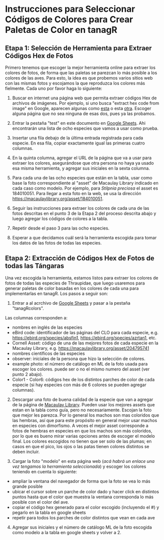 # Instrucciones para Seleccionar Códigos de Colores para Crear Paletas de Color en tanagR

## Etapa 1: Selección de Herramienta para Extraer Códigos Hex de Fotos

Primero tenemos que escoger la mejor herramienta online para extraer los colores de fotos, de forma que las paletas se parezcan lo más posible a los colores de las aves. Para esto, la idea es que probemos varios sitios web con las mismas fotos y escojamos la que reproduzca los colores más fielmente. Cada uno por favor haga lo siguiente:

1. Buscar en internet una página web que permita extraer códigos Hex de archivos de imágenes. Por ejemplo, si uno busca "extract hex code from image" en Google, aparecen algunas como [esta](https://html-color-codes.info/colors-from-image/) o esta [otra](https://www.ginifab.com/feeds/pms/color_picker_from_image.php). Escoger alguna página que no sea ninguna de esas dos, pues ya las probamos.

2. Entrar la pestaña "test" en este documento en [Google Sheets](https://docs.google.com/spreadsheets/d/1tjD11_B6cfBj0_C34jOPYvn2qShAVe4wq3eqOVPoeZ0/edit?usp=sharing). Ahi encontrarán una lista de ocho especies que vamos a usar como prueba.

3. Insertar una fila debajo de la última entrada registrada para cada especie. En esa fila, copiar exactamente igual las primeras cuatro columnas.

4. En la quinta columna, agregar el URL de la página que va a usar para extraer los colores, asegurándose que otra persona no haya ya usado esa misma herramienta, y agregar sus iniciales en la sexta columna.

5. Para cada una de las ocho especies que están en la tabla, usar como base la foto correspondiente al "asset" de Macaulay Library indicado en cada caso como modelo. Por ejemplo, para *Stilpnia preciosa* el asset es 184010051. Para llegar a esta foto en la web, se usa la dirección https://macaulaylibrary.org/asset/184010051.

6. Seguir las instrucciones para extraer los colores de cada una de las fotos descritas en el punto 3 de la Etapa 2 del proceso descrita abajo y luego agregar los códigos de colores a la tabla.

7. Repetir desde el paso 3 para las ocho especies.

8. Esperar a que decidamos cuál será la herramienta escogida para tomar los datos de las fotos de todas las especies.

## Etapa 2: Extracción de Códigos Hex de Fotos de todas las Tángaras

Una vez escogida la herramienta, estamos listos para extraer los colores de fotos de todas las especies de Thraupidae, que luego usaremos para generar paletas de color basadas en los colores de cada una para implementarlas en tanagR. Los pasos a seguir son:

1. Entrar a al acrchivo de [Google Sheets](https://docs.google.com/spreadsheets/d/1tjD11_B6cfBj0_C34jOPYvn2qShAVe4wq3eqOVPoeZ0/edit?usp=sharing) y pasar a la pestaña "tanagRcolors".

Las columnas corresponden a:

- nombres en inglés de las especies
- eBird code: identificador de las páginas del CLO para cada especie, e.g. https://ebird.org/species/absfin1, https://ebird.org/species/azrtan1, etc.
- Cornell Asset: código de una de las mejores fotos de cada especie en la Macaulay Library, e.g. https://macaulaylibrary.org/asset/204795741 
- nombres científicos de las especies
- observer: iniciales de la persona que hizo la selección de colores.
- example photo: el número de catálogo en ML de la foto usada para escoger los colores. puede ser o no el mismo numero del asset (ver punto 2 abajo).
- Color1 - Color6: códigos hex de los distintos parches de color de cada especie  (si hay especies con más de 6 colores se pueden agregar columnas).

2. Descargar una foto de buena calidad de la especie que van a agregar de la página de [Macaulay Library](https://www.macaulaylibrary.org/). 
Pueden usar los mejores assets que estan en la tabla como guía, pero no necesariamente. Escojan la foto que mejor les parezca. Por lo general los machos son mas coloridos que las hembras, así que para este propósito en general mejor usar machos en especies con dimorfismo. A veces el mejor asset corresponde a fotos de hembras en especies en que los machos son más coloridos, por lo que es bueno mirar varias opciones antes de escoger el modelo final. Los colores escogidos no tienen que ser solo de las plumas; en casos en que el pico, los ojos o las patas tienen colores distintos se deben incluir.
 
3. Cargar la foto "modelo" en esta página web (*acá habrá un enlace una vez tengamos la herramienta seleccionada*) y escoger los colores teniendo en cuenta lo siguiente:

- ampliar la ventana del navegador de forma que la foto se vea lo más grande posible
- ubicar el cursor sobre un parche de color dado y hacer click en distintos puntos hasta que el color que muestra la ventana corresponda lo más posible con el color del ave.
- copiar el código hex generado para el color escogido (incluyendo el #) y pegarlo en la tabla en google sheets
- repetir para todos los parches de color distintos que vean en cada ave

4. Agregar sus iniciales y el número de catálogo ML de la foto escogida como modelo a la tabla en google sheets y volver a 2.
